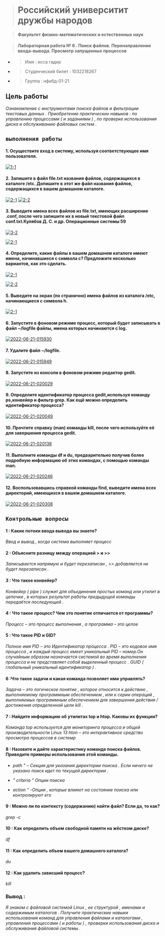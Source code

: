 >#  Российский университит дружбы народов

> #### Факультет физико-математических и естественных наук


> #### Лабораторная работа № 6 .  Поиск файлов. Перенаправление ввода-вывода. Просмотр запущенных процессов



*  >  Имя : исса гадир 
*  >  Студенческий билет : 1032218267
*  >  Группа :  нфибд-01-21


## Цель работы

*Ознакомление с инструментами поиска файлов и фильтрации текстовых данных . Приобретение практических навыков : по управлению процессами ( и заданиями ) , по проверке использования диска и обслуживанию файловых систем .*

 ## **`выполнения работы`**
#### 1. Осуществите вход в систему, используя соответствующее имя пользователя.

<a href="https://imgbb.com/"><img src="https://i.ibb.co/T4j5Vt6/1-1.png" alt="1-1" border="0"></a>

#### 2. Запишите в файл file.txt названия файлов, содержащихся в каталоге /etc. Допишите в этот же файл названия файлов, содержащихся в вашем домашнем каталоге.

<a href="https://imgbb.com/"><img src="https://i.ibb.co/d7kXv28/2-1.png" alt="2-1" border="0"></a>
<a href="https://imgbb.com/"><img src="https://i.ibb.co/7GLqD2L/2-2.png" alt="2-2" border="0"></a>


#### 3. Выведите имена всех файлов из file.txt, имеющих расширение .conf, после чего запишите их в новый текстовой файл conf.txt.Кулябов Д. С. и др. Операционные системы 59

<a href="https://ibb.co/44JSD91"><img src="https://i.ibb.co/HGXPM1h/3-2.png" alt="3-2" border="0"></a>

<a href="https://imgbb.com/"><img src="https://i.ibb.co/d7kXv28/2-1.png" alt="2-1" border="0" /></a>

#### 4. Определите, какие файлы в вашем домашнем каталоге имеют имена, начинавшиеся с символа c? Предложите несколько вариантов, как это сделать.

<a href="https://imgbb.com/"><img src="https://i.ibb.co/d7kXv28/2-1.png" alt="2-1" border="0" /></a>

<a href="https://imgbb.com/"><img src="https://i.ibb.co/7GLqD2L/2-2.png" alt="2-2" border="0" /></a>

#### 5. Выведите на экран (по странично) имена файлов из каталога /etc, начинающиеся с символа h.

<a href="https://imgbb.com/"><img src="https://i.ibb.co/d7kXv28/2-1.png" alt="2-1" border="0" /></a>

#### 6. Запустите в фоновом режиме процесс, который будет записывать в файл ~/logfile файлы, имена которых начинаются с log.

<a href="https://ibb.co/dmKHfDQ"><img src="https://i.ibb.co/sW3XgqF/2022-06-21-015930.png" alt="2022-06-21-015930" border="0" /></a>

#### 7. Удалите файл ~/logfile.

<a href="https://ibb.co/wMkxjj2"><img src="https://i.ibb.co/cDB7VVs/2022-06-21-015949.png" alt="2022-06-21-015949" border="0" /></a>

#### 8. Запустите из консоли в фоновом режиме редактор gedit.

<a href="https://imgbb.com/"><img src="https://i.ibb.co/7bnz413/2022-06-21-020029.png" alt="2022-06-21-020029" border="0" /></a>

#### 9. Определите идентификатор процесса gedit,используя команду ps,конвейер и фильтр grep. Как ещё можно определить идентификатор процесса?

<a href="https://imgbb.com/"><img src="https://i.ibb.co/271T6cD/2022-06-21-020049.png" alt="2022-06-21-020049" border="0" /></a>


#### 10. Прочтите справку (man) команды kill, после чего используйте её для завершения процесса gedit.

<a href="https://ibb.co/h99FjVD"><img src="https://i.ibb.co/RbbTmcz/2022-06-21-020138.png" alt="2022-06-21-020138" border="0" /></a>

#### 11. Выполните команды df и du, предварительно получив более подробную информацию об этих командах, с помощью команды man.

<a href="https://ibb.co/Ld9jBk0"><img src="https://i.ibb.co/s9sxcmg/2022-06-21-020246.png" alt="2022-06-21-020246" border="0" /></a>


#### 12. Воспользовавшись справкой команды find, выведите имена всех директорий, имеющихся в вашем домашнем каталоге.


<a href="https://imgbb.com/"><img src="https://i.ibb.co/r2g50PL/2022-06-21-020308.png" alt="2022-06-21-020308" border="0" /></a>

## **`Контрольные вопросы`**

#### **1 : Какие потоки ввода вывода вы знаете?**
 *Ввод и вывод , когда система выполняет процесс*
 
 
#### **2 : Объясните разницу между операцией > и >>**
*Записывается напрямую и будет перезаписан , >> добавляется не будет перезаписан .*

#### **3 : Что такое конвейер?**

 *Конвейер ( pipe ) служит для объединения простых команд или утилит в цепочки , в которых результат работы предыдущей команды передаётся последующей .*
 
#### **4 : Что такое процесс? Чем это понятие отличается от программы?**
*Процесс – это процесс выполнения , а программа – это целое*

#### **5 : Что такое PID и GID?**
*Полное имя PID – это Идентификатор процесса . PID – это кодовое имя процесса , и каждый процесс имеет уникальный PID – номер.Он случайным образом назначается системой во время выполнения процесса и не представляет собой выделенный процесс . GUID ( глобальный уникальный идентификатор ) .*

#### **6 :Что такое задачи и какая команда позволяет ими управлять?**
*Задача – это логическое понятие , которое относится к действию , выполняемому программным обеспечением , или к серии операций , выполняемых программным обеспечением для завершения действия / достижения определенной цели*
 *kill .*
 
#### **7 : Найдите информацию об утилитах top и htop. Каковы их функции?**
*Команда tор используется для мониторинга процесса и общей производительности Linux 13 hton – это интерактивное средство просмотра процессов в системр*

#### **8 : Назовите и дайте характеристику команде поиска файлов. Приведите примеры использования этой команды.**
* *path " – Секция для указания директории поиска . Если ничего не указано поиск идет по текущей директории .*

*   *" criteria " Опции поиска* 


*  *action " -Опции , которые влияют на состояние поиска или контролируют его*

#### **9 : Можно ли по контексту (содержанию) найти файл? Если да, то как?**
*grep -c*

#### **10 : Как определить объем свободной памяти на жёстком диске?**
*df*

#### **11 : Как определить объем вашего домашнего каталога?**
*du*
#### **12 :  Как удалить зависший процесс?**
*kill*


### **Вывод** :
*Я знаком с файловой системой Linux , ее структурой , именами и содержимым каталогов . Получите практические навыки использования команд для управления файлами и каталогами , управления процессами ( и работы ) , проверки использования диска и обслуживания файловой системы .*
